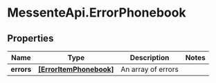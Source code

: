 # MessenteApi.ErrorPhonebook

## Properties
Name | Type | Description | Notes
------------ | ------------- | ------------- | -------------
**errors** | [**[ErrorItemPhonebook]**](ErrorItemPhonebook.md) | An array of errors | 



